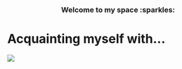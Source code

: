 <h3 align="center">Welcome to my space :sparkles:</h3>

# Acquainting myself with...
<p>

<img src="https://img.shields.io/badge/Python-14354C?style=for-the-badge&logo=python&logoColor=white">
  
<p>
